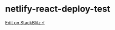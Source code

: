 # netlify-react-deploy-test

[Edit on StackBlitz ⚡️](https://stackblitz.com/edit/netlify-react-deploy-test)